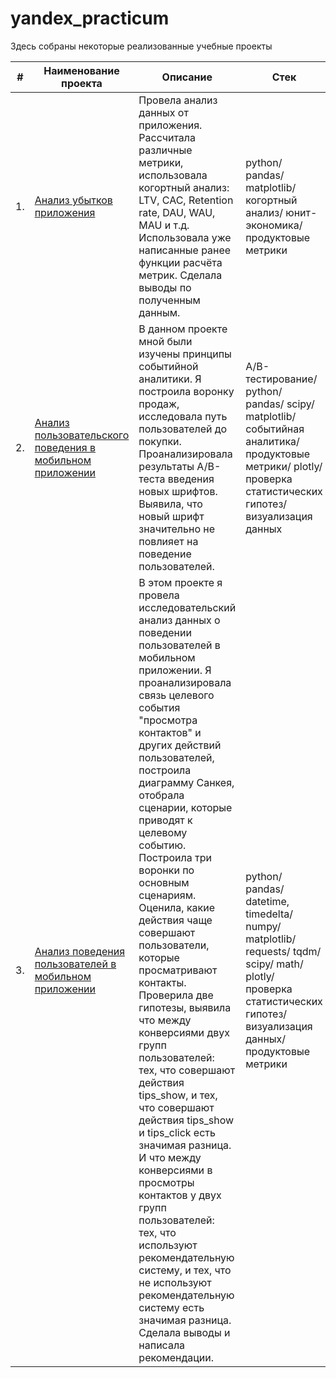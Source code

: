 # yandex_practicum

Здесь собраны некоторые реализованные учебные проекты

| #    | Наименование проекта                | Описание                                                     | Стек                                                         |
| ---- | ------------------------------------------------------------ | ------------------------------------------------------------ | ------------------------------------------------------------ |
| 1.   | [Анализ убытков приложения](https://github.com/KantaevaDaria/yandex_practicum/blob/main/%D0%9F%D1%80%D0%BE%D0%B5%D0%BA%D1%82%3A%20%D0%90%D0%BD%D0%B0%D0%BB%D0%B8%D0%B7%20%D1%83%D0%B1%D1%8B%D1%82%D0%BA%D0%BE%D0%B2%20%D0%BF%D1%80%D0%B8%D0%BB%D0%BE%D0%B6%D0%B5%D0%BD%D0%B8%D1%8F/%D0%90%D0%BD%D0%B0%D0%BB%D0%B8%D0%B7%20%D1%83%D0%B1%D1%8B%D1%82%D0%BA%D0%BE%D0%B2%20%D0%BF%D1%80%D0%B8%D0%BB%D0%BE%D0%B6%D0%B5%D0%BD%D0%B8%D1%8F.ipynb) | Провела анализ данных от приложения. Рассчитала различные метрики, использовала когортный анализ: LTV, CAC, Retention rate, DAU, WAU, MAU и т.д. Использовала уже написанные ранее функции расчёта метрик. Сделала выводы по полученным данным. | python/ pandas/ matplotlib/ когортный анализ/ юнит-экономика/ продуктовые метрики       |
| 2.   | [Анализ пользовательского поведения в мобильном приложении](https://github.com/KantaevaDaria/yandex_practicum/blob/main/%D0%9F%D1%80%D0%BE%D0%B5%D0%BA%D1%82%3A%20%D0%90%D0%BD%D0%B0%D0%BB%D0%B8%D0%B7%20%D0%BF%D0%BE%D0%BB%D1%8C%D0%B7%D0%BE%D0%B2%D0%B0%D1%82%D0%B5%D0%BB%D1%8C%D1%81%D0%BA%D0%BE%D0%B3%D0%BE%20%D0%BF%D0%BE%D0%B2%D0%B5%D0%B4%D0%B5%D0%BD%D0%B8%D1%8F%20%D0%B2%20%D0%BC%D0%BE%D0%B1%D0%B8%D0%BB%D1%8C%D0%BD%D0%BE%D0%BC%20%D0%BF%D1%80%D0%B8%D0%BB%D0%BE%D0%B6%D0%B5%D0%BD%D0%B8%D0%B8/%D0%90%D0%BD%D0%B0%D0%BB%D0%B8%D0%B7%20%D0%BF%D0%BE%D0%BB%D1%8C%D0%B7%D0%BE%D0%B2%D0%B0%D1%82%D0%B5%D0%BB%D1%8C%D1%81%D0%BA%D0%BE%D0%B3%D0%BE%20%D0%BF%D0%BE%D0%B2%D0%B5%D0%B4%D0%B5%D0%BD%D0%B8%D1%8F%20%D0%B2%20%D0%BC%D0%BE%D0%B1%D0%B8%D0%BB%D1%8C%D0%BD%D0%BE%D0%BC%20%D0%BF%D1%80%D0%B8%D0%BB%D0%BE%D0%B6%D0%B5%D0%BD%D0%B8%D0%B8.ipynb) | В данном проекте мной были изучены принципы событийной аналитики. Я построила воронку продаж, исследовала путь пользователей до покупки. Проанализировала результаты A/B-теста введения новых шрифтов. Выявила, что новый шрифт значительно не повлияет на поведение пользователей. | A/B-тестирование/ python/ pandas/ scipy/ matplotlib/ событийная аналитика/ продуктовые метрики/ plotly/ проверка статистических гипотез/ визуализация данных |
| 3.   | [Анализ поведения пользователей в мобильном приложении](https://github.com/KantaevaDaria/yandex_practicum/blob/main/%D0%9F%D1%80%D0%BE%D0%B5%D0%BA%D1%82%3A%20%D0%90%D0%BD%D0%B0%D0%BB%D0%B8%D0%B7%20%D0%BF%D0%BE%D0%B2%D0%B5%D0%B4%D0%B5%D0%BD%D0%B8%D1%8F%20%D0%BF%D0%BE%D0%BB%D1%8C%D0%B7%D0%BE%D0%B2%D0%B0%D1%82%D0%B5%D0%BB%D0%B5%D0%B9%20%D0%B2%20%D0%BC%D0%BE%D0%B1%D0%B8%D0%BB%D1%8C%D0%BD%D0%BE%D0%BC%20%D0%BF%D1%80%D0%B8%D0%BB%D0%BE%D0%B6%D0%B5%D0%BD%D0%B8%D0%B8/%D0%90%D0%BD%D0%B0%D0%BB%D0%B8%D0%B7%20%D0%BF%D0%BE%D0%B2%D0%B5%D0%B4%D0%B5%D0%BD%D0%B8%D1%8F%20%D0%BF%D0%BE%D0%BB%D1%8C%D0%B7%D0%BE%D0%B2%D0%B0%D1%82%D0%B5%D0%BB%D0%B5%D0%B8%CC%86%20%D0%B2%20%D0%BC%D0%BE%D0%B1%D0%B8%D0%BB%D1%8C%D0%BD%D0%BE%D0%BC%20%D0%BF%D1%80%D0%B8%D0%BB%D0%BE%D0%B6%D0%B5%D0%BD%D0%B8%D0%B8.ipynb) | В этом проекте я провела исследовательский анализ данных о поведении пользователей в мобильном приложении. Я проанализировала связь целевого события "просмотра контактов" и других действий пользователей, построила диаграмму Санкея, отобрала сценарии, которые приводят к целевому событию. Построила три воронки по основным сценариям. Оценила, какие действия чаще совершают пользователи, которые просматривают контакты. Проверила две гипотезы, выявила что между конверсиями двух групп пользователей: тех, что совершают действия tips_show, и тех, что совершают действия tips_show и tips_click есть значимая разница. И что между конверсиями в просмотры контактов у двух групп пользователей: тех, что используют рекомендательную систему, и тех, что не используют рекомендательную систему есть значимая разница. Сделала выводы и написала рекомендации. | python/ pandas/ datetime, timedelta/ numpy/ matplotlib/ requests/ tqdm/ scipy/ math/ plotly/ проверка статистических гипотез/ визуализация данных/ продуктовые метрики |
